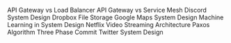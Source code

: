 API Gateway vs Load Balancer
API Gateway vs Service Mesh
Discord System Design
Dropbox File Storage
Google Maps System Design
Machine Learning in System Design
Netflix Video Streaming Architecture
Paxos Algorithm
Three Phase Commit
Twitter System Design
